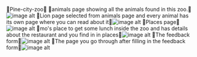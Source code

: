 🍄Pine-city-zoo🍄
🍉animals page showing all the animals found in this zoo.🍉![image alt](https://github.com/Charmaine-byte/Pine-city-zoo/blob/9c6cd866f176641a1e82b98bbe33247d294c7c3c/Photos/Screenshot_20250719-213349.jpg)
🍏Lion page selected from animals page and every animal has its own page where you can read about it🍏![image alt](https://github.com/Charmaine-byte/Pine-city-zoo/blob/685a7637f656362ddd90087375e96bbd04b658cc/Photos/Screenshot_20250719-213358.jpg)
🥝Places page🥝![image alt](https://github.com/Charmaine-byte/Pine-city-zoo/blob/7c8f3620277421925a32ec098b84514186a46e6f/Photos/Screenshot_20250719-213510.jpg)
🍓mo's place to get some lunch inside the zoo and has details about the restaurant and you find in in places🍓![image alt](https://github.com/Charmaine-byte/Pine-city-zoo/blob/413deaff33fa9278e4099496c681d8d7f4ab3377/Photos/Screenshot_20250719-225433.jpg)
🍇The feedback form🍇![image alt](https://github.com/Charmaine-byte/Pine-city-zoo/blob/cd23db2c3266fac1f546c8e84a71b93d5bd2b39f/Photos/Screenshot_20250719-213524.jpg)
🍎The page you go through after filling in the feedback form🍎![image alt](https://github.com/Charmaine-byte/Pine-city-zoo/blob/6352854ab05ca08ae1ec77b8a6aafa922ba87eee/Photos/Screenshot_20250719-214315.jpg)
